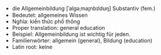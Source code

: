 - die Allgemeinbildung	[ˈalɡəˌmaɪ̯nbɪldʊŋ]	Substantiv (fem.)
- Bedeutet: allgemeines Wissen
- Nghĩa: kiến thức phổ thông
- Proper translation: general education
- Beispiel: Allgemeinbildung ist wichtig für jeden.
- Familienwörter: allgemein (general), Bildung (education)	
- Latin root: keine